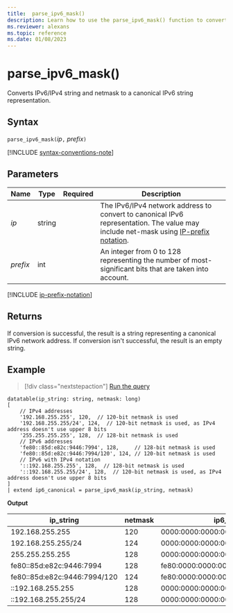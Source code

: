```yaml
---
title:  parse_ipv6_mask()
description: Learn how to use the parse_ipv6_mask() function to convert IPv6 or IPv4 strings and netmask to a canonical IPv6 string representation.
ms.reviewer: alexans
ms.topic: reference
ms.date: 01/08/2023
---
```

# parse_ipv6_mask()

Converts IPv6/IPv4 string and netmask to a canonical IPv6 string representation.

## Syntax

`parse_ipv6_mask(`*ip*`,` *prefix*`)`

[!INCLUDE [syntax-conventions-note](../../includes/syntax-conventions-note.md)]

## Parameters

| Name | Type | Required | Description |
|--|--|--|--|
| *ip*| string | | The IPv6/IPv4 network address to convert to canonical IPv6 representation. The value may include net-mask using [IP-prefix notation](#ip-prefix-notation).|
| *prefix*| int | | An integer from 0 to 128 representing the number of most-significant bits that are taken into account.|

[!INCLUDE [ip-prefix-notation](../../includes/ip-prefix-notation.md)]

## Returns

If conversion is successful, the result is a string representing a canonical IPv6 network address.
If conversion isn't successful, the result is an empty string.

## Example

> [!div class="nextstepaction"]
> <a href="https://dataexplorer.azure.com/clusters/help/databases/Samples?query=H4sIAAAAAAAAA61S0U7DIBR971fct7qkriuhSEn8AN98N6Zh5TqJFUhh0wc/XtqOmenmfBBCIMA599x7rpIhznWPV9q1PgzabATMewEGw6v0LwJ6azaL7CGDOMoS7u53FKRSA3qPfrrNq4YsK8aXpK7HlRdQkVUxfY+H67UOiQ60h61HdRJXEjpB6a/QAqQ/UgHKojd5GF9h6xwOwCEC9+L25EfieIrAz4qbU2XfU31CvhKC10ogJ51oKGXipmnogRYuMp/lKGPGqQAXSpfUvenwPBfD2GimtmYOIcQpT/6Q9k9kcoX/lyuP2Qfge0CjQDvWdtJYozvZwy04OXhstduxdiT/6stDPy4+ATm+kta1AgAA" target="_blank">Run the query</a>

```kusto
datatable(ip_string: string, netmask: long)
[
    // IPv4 addresses
    '192.168.255.255', 120,  // 120-bit netmask is used
    '192.168.255.255/24', 124,  // 120-bit netmask is used, as IPv4 address doesn't use upper 8 bits
    '255.255.255.255', 128,  // 128-bit netmask is used
    // IPv6 addresses
    'fe80::85d:e82c:9446:7994', 128,     // 128-bit netmask is used
    'fe80::85d:e82c:9446:7994/120', 124, // 120-bit netmask is used
    // IPv6 with IPv4 notation
    '::192.168.255.255', 128,  // 128-bit netmask is used
    '::192.168.255.255/24', 128,  // 120-bit netmask is used, as IPv4 address doesn't use upper 8 bits
]
| extend ip6_canonical = parse_ipv6_mask(ip_string, netmask)
```

**Output**

|ip_string|netmask|ip6_canonical|
|---|---|---|
|192.168.255.255|120|0000:0000:0000:0000:0000:ffff:c0a8:ff00|
|192.168.255.255/24|124|0000:0000:0000:0000:0000:ffff:c0a8:ff00|
|255.255.255.255|128|0000:0000:0000:0000:0000:ffff:ffff:ffff|
|fe80::85d:e82c:9446:7994|128|fe80:0000:0000:0000:085d:e82c:9446:7994|
|fe80::85d:e82c:9446:7994/120|124|fe80:0000:0000:0000:085d:e82c:9446:7900|
|::192.168.255.255|128|0000:0000:0000:0000:0000:ffff:c0a8:ffff|
|::192.168.255.255/24|128|0000:0000:0000:0000:0000:ffff:c0a8:ff00|
